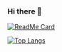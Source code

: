 ### Hi there 👋

<!--
**knight000/knight000** is a ✨ _special_ ✨ repository because its `README.md` (this file) appears on your GitHub profile.

Here are some ideas to get you started:

- 🔭 I’m currently working on ...
- 🌱 I’m currently learning ...
- 👯 I’m looking to collaborate on ...
- 🤔 I’m looking for help with ...
- 💬 Ask me about ...
- 📫 How to reach me: ...
- 😄 Pronouns: ...
- ⚡ Fun fact: ...
-->
[![ReadMe Card](https://github-readme-stats.hermitsun.vercel.app/api?username=knight000&count_private=true&show_icons=true)](https://github.com/knight000)

[![Top Langs](https://github-readme-stats.vercel.app/api/top-langs/?username=knight000&layout=compact&hide=html,css,javascript)](https://github.com/knight000)
